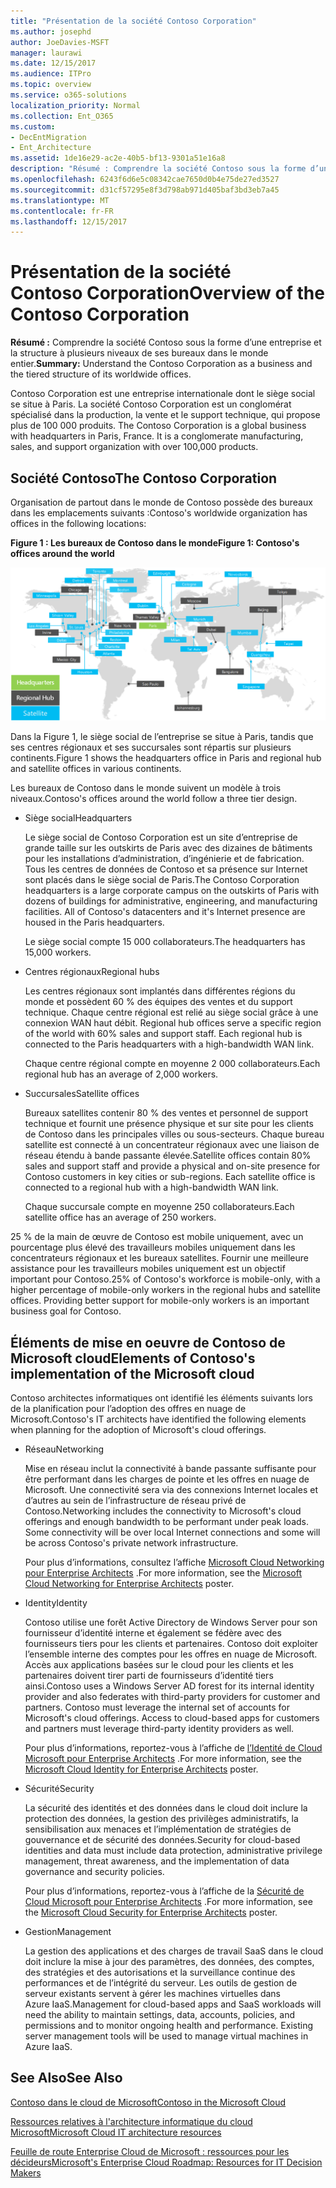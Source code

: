 ```yaml
---
title: "Présentation de la société Contoso Corporation"
ms.author: josephd
author: JoeDavies-MSFT
manager: laurawi
ms.date: 12/15/2017
ms.audience: ITPro
ms.topic: overview
ms.service: o365-solutions
localization_priority: Normal
ms.collection: Ent_O365
ms.custom:
- DecEntMigration
- Ent_Architecture
ms.assetid: 1de16e29-ac2e-40b5-bf13-9301a51e16a8
description: "Résumé : Comprendre la société Contoso sous la forme d’une entreprise et la structure à plusieurs niveaux de ses bureaux dans le monde entier."
ms.openlocfilehash: 6243f6d6e5c08342cae7650d0b4e75de27ed3527
ms.sourcegitcommit: d31cf57295e8f3d798ab971d405baf3bd3eb7a45
ms.translationtype: MT
ms.contentlocale: fr-FR
ms.lasthandoff: 12/15/2017
---
```

# <a name="overview-of-the-contoso-corporation"></a><span data-ttu-id="9b8a3-103">Présentation de la société Contoso Corporation</span><span class="sxs-lookup"><span data-stu-id="9b8a3-103">Overview of the Contoso Corporation</span></span>

 <span data-ttu-id="9b8a3-104">**Résumé :** Comprendre la société Contoso sous la forme d’une entreprise et la structure à plusieurs niveaux de ses bureaux dans le monde entier.</span><span class="sxs-lookup"><span data-stu-id="9b8a3-104">**Summary:** Understand the Contoso Corporation as a business and the tiered structure of its worldwide offices.</span></span>
  
<span data-ttu-id="9b8a3-p101">Contoso Corporation est une entreprise internationale dont le siège social se situe à Paris. La société Contoso Corporation est un conglomérat spécialisé dans la production, la vente et le support technique, qui propose plus de 100 000 produits. </span><span class="sxs-lookup"><span data-stu-id="9b8a3-p101">The Contoso Corporation is a global business with headquarters in Paris, France. It is a conglomerate manufacturing, sales, and support organization with over 100,000 products.</span></span> 
  
## <a name="the-contoso-corporation"></a><span data-ttu-id="9b8a3-107">Société Contoso</span><span class="sxs-lookup"><span data-stu-id="9b8a3-107">The Contoso Corporation</span></span>

<span data-ttu-id="9b8a3-108">Organisation de partout dans le monde de Contoso possède des bureaux dans les emplacements suivants :</span><span class="sxs-lookup"><span data-stu-id="9b8a3-108">Contoso's worldwide organization has offices in the following locations:</span></span>
  
<span data-ttu-id="9b8a3-109">**Figure 1 : Les bureaux de Contoso dans le monde**</span><span class="sxs-lookup"><span data-stu-id="9b8a3-109">**Figure 1: Contoso's offices around the world**</span></span>

![Bureaux de la société Contoso dans le monde entier](images/Contoso_Poster/Contoso_WW_Org.png)

  
<span data-ttu-id="9b8a3-111">Dans la Figure 1, le siège social de l’entreprise se situe à Paris, tandis que ses centres régionaux et ses succursales sont répartis sur plusieurs continents.</span><span class="sxs-lookup"><span data-stu-id="9b8a3-111">Figure 1 shows the headquarters office in Paris and regional hub and satellite offices in various continents.</span></span>
  
<span data-ttu-id="9b8a3-112">Les bureaux de Contoso dans le monde suivent un modèle à trois niveaux.</span><span class="sxs-lookup"><span data-stu-id="9b8a3-112">Contoso's offices around the world follow a three tier design.</span></span>
  
- <span data-ttu-id="9b8a3-113">Siège social</span><span class="sxs-lookup"><span data-stu-id="9b8a3-113">Headquarters</span></span>
    
    <span data-ttu-id="9b8a3-p102">Le siège social de Contoso Corporation est un site d’entreprise de grande taille sur les outskirts de Paris avec des dizaines de bâtiments pour les installations d’administration, d’ingénierie et de fabrication. Tous les centres de données de Contoso et sa présence sur Internet sont placés dans le siège social de Paris.</span><span class="sxs-lookup"><span data-stu-id="9b8a3-p102">The Contoso Corporation headquarters is a large corporate campus on the outskirts of Paris with dozens of buildings for administrative, engineering, and manufacturing facilities. All of Contoso's datacenters and it's Internet presence are housed in the Paris headquarters.</span></span>
    
    <span data-ttu-id="9b8a3-116">Le siège social compte 15 000 collaborateurs.</span><span class="sxs-lookup"><span data-stu-id="9b8a3-116">The headquarters has 15,000 workers.</span></span>
    
- <span data-ttu-id="9b8a3-117">Centres régionaux</span><span class="sxs-lookup"><span data-stu-id="9b8a3-117">Regional hubs</span></span>
    
    <span data-ttu-id="9b8a3-p103">Les centres régionaux sont implantés dans différentes régions du monde et possèdent 60 % des équipes des ventes et du support technique. Chaque centre régional est relié au siège social grâce à une connexion WAN haut débit. </span><span class="sxs-lookup"><span data-stu-id="9b8a3-p103">Regional hub offices serve a specific region of the world with 60% sales and support staff. Each regional hub is connected to the Paris headquarters with a high-bandwidth WAN link.</span></span> 
    
    <span data-ttu-id="9b8a3-120">Chaque centre régional compte en moyenne 2 000 collaborateurs.</span><span class="sxs-lookup"><span data-stu-id="9b8a3-120">Each regional hub has an average of 2,000 workers.</span></span>
    
- <span data-ttu-id="9b8a3-121">Succursales</span><span class="sxs-lookup"><span data-stu-id="9b8a3-121">Satellite offices</span></span>
    
    <span data-ttu-id="9b8a3-p104">Bureaux satellites contenir 80 % des ventes et personnel de support technique et fournit une présence physique et sur site pour les clients de Contoso dans les principales villes ou sous-secteurs. Chaque bureau satellite est connecté à un concentrateur régionaux avec une liaison de réseau étendu à bande passante élevée.</span><span class="sxs-lookup"><span data-stu-id="9b8a3-p104">Satellite offices contain 80% sales and support staff and provide a physical and on-site presence for Contoso customers in key cities or sub-regions. Each satellite office is connected to a regional hub with a high-bandwidth WAN link.</span></span>
    
    <span data-ttu-id="9b8a3-124">Chaque succursale compte en moyenne 250 collaborateurs.</span><span class="sxs-lookup"><span data-stu-id="9b8a3-124">Each satellite office has an average of 250 workers.</span></span>
    
<span data-ttu-id="9b8a3-p105">25 % de la main de œuvre de Contoso est mobile uniquement, avec un pourcentage plus élevé des travailleurs mobiles uniquement dans les concentrateurs régionaux et les bureaux satellites. Fournir une meilleure assistance pour les travailleurs mobiles uniquement est un objectif important pour Contoso.</span><span class="sxs-lookup"><span data-stu-id="9b8a3-p105">25% of Contoso's workforce is mobile-only, with a higher percentage of mobile-only workers in the regional hubs and satellite offices. Providing better support for mobile-only workers is an important business goal for Contoso.</span></span>
  
## <a name="elements-of-contosos-implementation-of-the-microsoft-cloud"></a><span data-ttu-id="9b8a3-127">Éléments de mise en oeuvre de Contoso de Microsoft cloud</span><span class="sxs-lookup"><span data-stu-id="9b8a3-127">Elements of Contoso's implementation of the Microsoft cloud</span></span>

<span data-ttu-id="9b8a3-128">Contoso architectes informatiques ont identifié les éléments suivants lors de la planification pour l’adoption des offres en nuage de Microsoft.</span><span class="sxs-lookup"><span data-stu-id="9b8a3-128">Contoso's IT architects have identified the following elements when planning for the adoption of Microsoft's cloud offerings.</span></span>
  
- <span data-ttu-id="9b8a3-129">Réseau</span><span class="sxs-lookup"><span data-stu-id="9b8a3-129">Networking</span></span>
    
    <span data-ttu-id="9b8a3-p106">Mise en réseau inclut la connectivité à bande passante suffisante pour être performant dans les charges de pointe et les offres en nuage de Microsoft. Une connectivité sera via des connexions Internet locales et d’autres au sein de l’infrastructure de réseau privé de Contoso.</span><span class="sxs-lookup"><span data-stu-id="9b8a3-p106">Networking includes the connectivity to Microsoft's cloud offerings and enough bandwidth to be performant under peak loads. Some connectivity will be over local Internet connections and some will be across Contoso's private network infrastructure.</span></span>
    
    <span data-ttu-id="9b8a3-132">Pour plus d’informations, consultez l’affiche [Microsoft Cloud Networking pour Enterprise Architects](microsoft-cloud-networking-for-enterprise-architects.md) .</span><span class="sxs-lookup"><span data-stu-id="9b8a3-132">For more information, see the [Microsoft Cloud Networking for Enterprise Architects](microsoft-cloud-networking-for-enterprise-architects.md) poster.</span></span>
   
- <span data-ttu-id="9b8a3-133">Identity</span><span class="sxs-lookup"><span data-stu-id="9b8a3-133">Identity</span></span>
    
    <span data-ttu-id="9b8a3-p107">Contoso utilise une forêt Active Directory de Windows Server pour son fournisseur d’identité interne et également se fédère avec des fournisseurs tiers pour les clients et partenaires. Contoso doit exploiter l’ensemble interne des comptes pour les offres en nuage de Microsoft. Accès aux applications basées sur le cloud pour les clients et les partenaires doivent tirer parti de fournisseurs d’identité tiers ainsi.</span><span class="sxs-lookup"><span data-stu-id="9b8a3-p107">Contoso uses a Windows Server AD forest for its internal identity provider and also federates with third-party providers for customer and partners. Contoso must leverage the internal set of accounts for Microsoft's cloud offerings. Access to cloud-based apps for customers and partners must leverage third-party identity providers as well.</span></span>
    
    <span data-ttu-id="9b8a3-137">Pour plus d’informations, reportez-vous à l’affiche de [l’Identité de Cloud Microsoft pour Enterprise Architects](microsoft-cloud-identity-for-enterprise-architects.md) .</span><span class="sxs-lookup"><span data-stu-id="9b8a3-137">For more information, see the [Microsoft Cloud Identity for Enterprise Architects](microsoft-cloud-identity-for-enterprise-architects.md) poster.</span></span>
    
- <span data-ttu-id="9b8a3-138">Sécurité</span><span class="sxs-lookup"><span data-stu-id="9b8a3-138">Security</span></span>
    
    <span data-ttu-id="9b8a3-139">La sécurité des identités et des données dans le cloud doit inclure la protection des données, la gestion des privilèges administratifs, la sensibilisation aux menaces et l’implémentation de stratégies de gouvernance et de sécurité des données.</span><span class="sxs-lookup"><span data-stu-id="9b8a3-139">Security for cloud-based identities and data must include data protection, administrative privilege management, threat awareness, and the implementation of data governance and security policies.</span></span>
    
    <span data-ttu-id="9b8a3-140">Pour plus d’informations, reportez-vous à l’affiche de la [Sécurité de Cloud Microsoft pour Enterprise Architects](http://aka.ms/cloudarchsecurity) .</span><span class="sxs-lookup"><span data-stu-id="9b8a3-140">For more information, see the [Microsoft Cloud Security for Enterprise Architects](http://aka.ms/cloudarchsecurity) poster.</span></span>
    
- <span data-ttu-id="9b8a3-141">Gestion</span><span class="sxs-lookup"><span data-stu-id="9b8a3-141">Management</span></span>
    
    <span data-ttu-id="9b8a3-p108">La gestion des applications et des charges de travail SaaS dans le cloud doit inclure la mise à jour des paramètres, des données, des comptes, des stratégies et des autorisations et la surveillance continue des performances et de l’intégrité du serveur. Les outils de gestion de serveur existants servent à gérer les machines virtuelles dans Azure IaaS.</span><span class="sxs-lookup"><span data-stu-id="9b8a3-p108">Management for cloud-based apps and SaaS workloads will need the ability to maintain settings, data, accounts, policies, and permissions and to monitor ongoing health and performance. Existing server management tools will be used to manage virtual machines in Azure IaaS.</span></span>
    
## <a name="see-also"></a><span data-ttu-id="9b8a3-144">See Also</span><span class="sxs-lookup"><span data-stu-id="9b8a3-144">See Also</span></span>

[<span data-ttu-id="9b8a3-145">Contoso dans le cloud de Microsoft</span><span class="sxs-lookup"><span data-stu-id="9b8a3-145">Contoso in the Microsoft Cloud</span></span>](contoso-in-the-microsoft-cloud.md)
  
[<span data-ttu-id="9b8a3-146">Ressources relatives à l'architecture informatique du cloud Microsoft</span><span class="sxs-lookup"><span data-stu-id="9b8a3-146">Microsoft Cloud IT architecture resources</span></span>](microsoft-cloud-it-architecture-resources.md)

[<span data-ttu-id="9b8a3-147">Feuille de route Enterprise Cloud de Microsoft : ressources pour les décideurs</span><span class="sxs-lookup"><span data-stu-id="9b8a3-147">Microsoft's Enterprise Cloud Roadmap: Resources for IT Decision Makers</span></span>](https://sway.com/FJ2xsyWtkJc2taRD)
 


